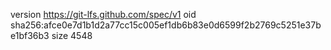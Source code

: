 version https://git-lfs.github.com/spec/v1
oid sha256:afce0e7d1b1d2a77cc15c005ef1db6b83e0d6599f2b2769c5251e37be1bf36b3
size 4548
